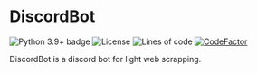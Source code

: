 # DiscordBot

![Python 3.9+ badge](https://img.shields.io/badge/python-3.9%2B-blue)
![License](https://img.shields.io/github/license/przemo199/DiscordBot)
![Lines of code](https://img.shields.io/tokei/lines/github/przemo199/DiscordBot)
[![CodeFactor](https://www.codefactor.io/repository/github/przemo199/DiscordBot/badge)](https://www.codefactor.io/repository/github/przemo199/DiscordBot)

DiscordBot is a discord bot for light web scrapping.

